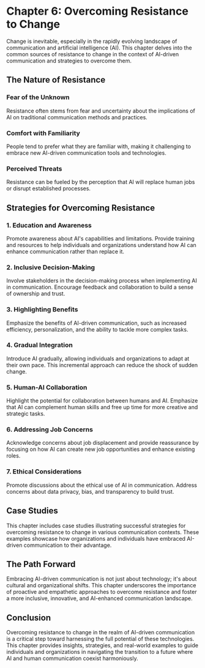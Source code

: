 Chapter 6: Overcoming Resistance to Change
==========================================

Change is inevitable, especially in the rapidly evolving landscape of communication and artificial intelligence (AI). This chapter delves into the common sources of resistance to change in the context of AI-driven communication and strategies to overcome them.

The Nature of Resistance
------------------------

### **Fear of the Unknown**

Resistance often stems from fear and uncertainty about the implications of AI on traditional communication methods and practices.

### **Comfort with Familiarity**

People tend to prefer what they are familiar with, making it challenging to embrace new AI-driven communication tools and technologies.

### **Perceived Threats**

Resistance can be fueled by the perception that AI will replace human jobs or disrupt established processes.

Strategies for Overcoming Resistance
------------------------------------

### **1. Education and Awareness**

Promote awareness about AI's capabilities and limitations. Provide training and resources to help individuals and organizations understand how AI can enhance communication rather than replace it.

### **2. Inclusive Decision-Making**

Involve stakeholders in the decision-making process when implementing AI in communication. Encourage feedback and collaboration to build a sense of ownership and trust.

### **3. Highlighting Benefits**

Emphasize the benefits of AI-driven communication, such as increased efficiency, personalization, and the ability to tackle more complex tasks.

### **4. Gradual Integration**

Introduce AI gradually, allowing individuals and organizations to adapt at their own pace. This incremental approach can reduce the shock of sudden change.

### **5. Human-AI Collaboration**

Highlight the potential for collaboration between humans and AI. Emphasize that AI can complement human skills and free up time for more creative and strategic tasks.

### **6. Addressing Job Concerns**

Acknowledge concerns about job displacement and provide reassurance by focusing on how AI can create new job opportunities and enhance existing roles.

### **7. Ethical Considerations**

Promote discussions about the ethical use of AI in communication. Address concerns about data privacy, bias, and transparency to build trust.

Case Studies
------------

This chapter includes case studies illustrating successful strategies for overcoming resistance to change in various communication contexts. These examples showcase how organizations and individuals have embraced AI-driven communication to their advantage.

The Path Forward
----------------

Embracing AI-driven communication is not just about technology; it's about cultural and organizational shifts. This chapter underscores the importance of proactive and empathetic approaches to overcome resistance and foster a more inclusive, innovative, and AI-enhanced communication landscape.

Conclusion
----------

Overcoming resistance to change in the realm of AI-driven communication is a critical step toward harnessing the full potential of these technologies. This chapter provides insights, strategies, and real-world examples to guide individuals and organizations in navigating the transition to a future where AI and human communication coexist harmoniously.
